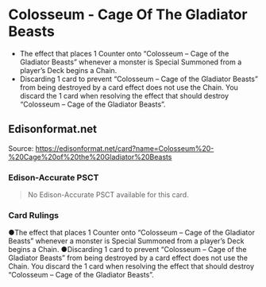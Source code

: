# Colosseum - Cage Of The Gladiator Beasts

*   The effect that places 1 Counter onto “Colosseum – Cage of the Gladiator Beasts” whenever a monster is Special Summoned from a player’s Deck begins a Chain.
*   Discarding 1 card to prevent “Colosseum – Cage of the Gladiator Beasts” from being destroyed by a card effect does not use the Chain. You discard the 1 card when resolving the effect that should destroy “Colosseum – Cage of the Gladiator Beasts”.

## Edisonformat.net

Source: https://edisonformat.net/card?name=Colosseum%20-%20Cage%20of%20the%20Gladiator%20Beasts

### Edison-Accurate PSCT

> No Edison-Accurate PSCT available for this card.

### Card Rulings

●The effect that places 1 Counter onto “Colosseum – Cage of the Gladiator Beasts” whenever a monster is Special Summoned from a player’s Deck begins a Chain.
●Discarding 1 card to prevent “Colosseum – Cage of the Gladiator Beasts” from being destroyed by a card effect does not use the Chain. You discard the 1 card when resolving the effect that should destroy “Colosseum – Cage of the Gladiator Beasts”.
            